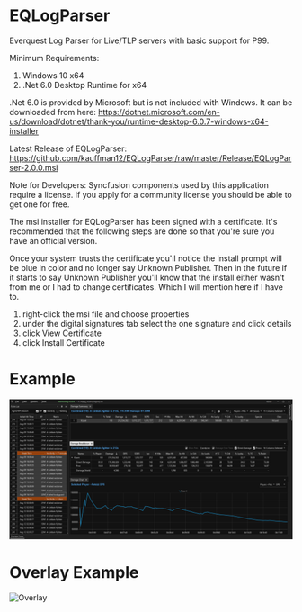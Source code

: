 # EQLogParser
Everquest Log Parser for Live/TLP servers with basic support for P99.

Minimum Requirements:
1. Windows 10 x64
2. .Net 6.0 Desktop Runtime for x64

.Net 6.0 is provided by Microsoft but is not included with Windows. It can be downloaded from here:
https://dotnet.microsoft.com/en-us/download/dotnet/thank-you/runtime-desktop-6.0.7-windows-x64-installer

Latest Release of EQLogParser:
https://github.com/kauffman12/EQLogParser/raw/master/Release/EQLogParser-2.0.0.msi

Note for Developers:
Syncfusion components used by this application require a license. If you apply for a community license you should be able to get one for free.

The msi installer for EQLogParser has been signed with a certificate. It's recommended that the following steps are done so that you're sure you have an official version.

Once your system trusts the certificate you'll notice the install prompt will be blue in color and no longer say Unknown Publisher. Then in the future if it starts to say Unknown Publisher you'll know that the install either wasn't from me or I had to change certificates. Which I will mention here if I have to.

1. right-click the msi file and choose properties
2. under the digital signatures tab select the one signature and click details
3. click View Certificate
4. click Install Certificate

# Example
![Parser](./examples/example1.png)

# Overlay Example
![Overlay](./examples/example2.png)

